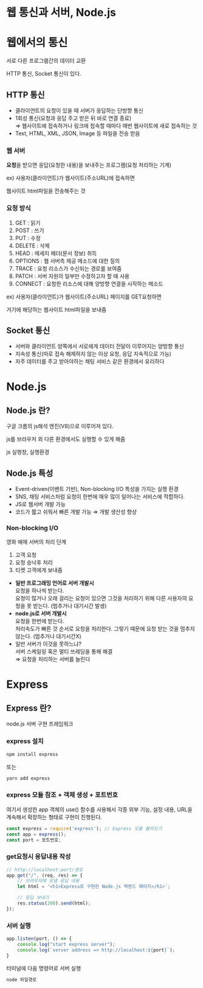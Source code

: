 # 웹 통신과 서버, Node.js

# 웹에서의 통신

서로 다른 프로그램간의 데이터 교환  

HTTP 통신, Socket 통신이 있다.  

## HTTP 통신

- 클라이언트의 요청이 있을 때 서버가 응답하는 단방향 통신
- 1회성 통신(요청과 응답 주고 받은 뒤 바로 연결 종료)  
⇒ 웹사이트에 접속하거나 링크에 접속할 때마다 매번 웹사이트에 새로 접속하는 것
- Text, HTML, XML, JSON, Image 등 파일을 전송 받음
### 웹 서버

**요청**을 받으면 응답(요청한 내용)을 보내주는 프로그램(요청 처리하는 기계)  

ex) 사용자(클라이언트)가 웹사이트(주소URL)에 접속하면  

웹사이트 html파일을 전송해주는 것  

### 요청 방식 

1. GET : 읽기
2. POST : 쓰기
3. PUT : 수정
4. DELETE : 삭제
5. HEAD : 메세지 헤더(문서 정보) 취득
6. OPTIONS : 웹 서버측 제공 메소드에 대한 질의  
7. TRACE : 요청 리소스가 수신되는 경로를 보여줌  
8. PATCH : 서버 자원의 일부만 수정하고자 할 때 사용  
9. CONNECT : 요청한 리소스에 대해 양방향 연결을 시작하는 메소드  

ex) 사용자(클라이언트)가 웹사이트(주소URL) 페이지를 GET요청하면  

거기에 해당하는 웹사이트 html파일을 보내줌 

## Socket 통신

- 서버와 클라이언트 양쪽에서 서로에게 데이터 전달이 이루어지는 양방향 통신
- 지속성 통신(따로 접속 해제하지 않는 이상 요청, 응답 지속적으로 가능)
- 자주 데이터를 주고 받아야하는 채팅 서비스 같은 환경에서 유리하다

# Node.js

## Node.js 란?

구글 크롬의 js해석 엔진(V8)으로 이루어져 있다.  

js를 브라우저 외 다른 환경에서도 실행할 수 있게 해줌

js 실행창, 실행환경 

## Node.js 특성

- Event-driven(이벤트 기반), Non-blocking I/O 특성을 가지는 실행 환경
- SNS, 채팅 서비스처럼 요청이 한번에 매우 많이 일어나는 서비스에 적합하다.
- JS로 웹서버 개발 가능
- 코드가 짧고 쉬워서 빠른 개발 가능 ⇒ 개발 생산성 향상

### Non-blocking I/O

영화 예매 서버의 처리 단계
1. 고객 요청
2. 요청 승낙후 처리
3. 티켓 고객에게 보내줌
- **일반 프로그래밍 언어로 서버 개발시**  
요청을 하나씩 받는다.  
요청이 많거나 오래 걸리는 요청이 있으면 그것을 처리하기 위해 다른 사용자의 요청을 못 받는다. (멈추거나 대기시간 발생)
- **node.js로 서버 개발시**  
요청을 한번에 받는다.  
처리속도가 빠른 것 순서로 요청을 처리한다.  그렇기 때문에 요청 받는 것을 멈추지 않는다.  (멈추거나 대기시간X)
- 일반 서버가 이것을 못하느냐?  
서버 스케일링 혹은 멀티 쓰레딩을 통해 해결  
⇒ 요청을 처리하는 서버를 늘린다

# Express

## Express 란?

node.js 서버 구현 프레임워크  

### express 설치

```bash
npm install express
```

또는

```bash
yarn add express
```

### express 모듈 참조 + 객체 생성 + 포트번호

여기서 생성한 app 객체의 use() 함수를 사용해서
각종 외부 기능, 설정 내용, URL을 계속해서 확장하는 형태로 구현이 진행된다.

```jsx
const express = require('express'); // Express 모듈 불러오기
const app = express();
const port = 포트번호;
```

### get요청시 응답내용 작성

```jsx
// http://localhost:port/경로
app.get("/", (req, res) => {
	// 브라우저에 보낼 응답 내용
	let html = '<h1>Express로 구현한 Node.js 백엔드 페이지</h1>';

	// 응답 보내기
	res.status(200).send(html);
});
```

### 서버 실행

```jsx
app.listen(port, () => {
	console.log("start express server");
	console.log(`server address => http://localhost:${port}`);
}
```

터미널에 다음 명령어로 서버 실행

```bash
node 파일경로
```